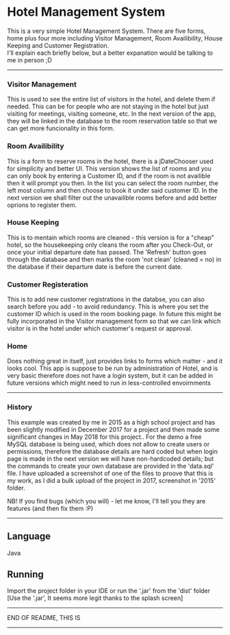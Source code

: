 # Hotel Management System

This is a very simple Hotel Management System. There are five forms, home plus four more including Visitor Management, Room Availibility, House Keeping and Customer Registration. <br>
I'll explain each briefly below, but a better expanation would be talking to me in person ;D 
<hr>

### Visitor Management 
This is used to see the entire list of visitors in the hotel, and delete them if needed. 
This can be for people who are not staying in the hotel but just visiting for meetings, visiting someone, etc.
In the next version of the app, they will be linked in the database to the room reservation table so that we can get more funcionality in this form.

### Room Availibility
This is a form to reserve rooms in the hotel, there is a jDateChooser used for simplicity and better UI. 
This version shows the list of rooms and you can only book by entering a Customer ID, and if the room is not availible then it will prompt you then. 
In the list you can select the room number, the left most column and then choose to book it under said customer ID.
In the next version we shall filter out the unavailible rooms before and add better oprions to register them.

### House Keeping
This is to mentain which rooms are cleaned - this version is for a "cheap" hotel, so the housekeeping only cleans the room after you Check-Out, or once your initial departure date has passed.
The 'Refresh' button goes through the database and then marks the room 'not clean' (cleaned = no) in the database if their departure date is before the current date.

### Customer Registeration
This is to add new customer registrations in the databse, you can also search before you add - to avoid redundancy.
This is where you set the customer ID which is used in the room booking page.
In future this might be fully incorporated in the Visitor management form so that we can link which visitor is in the hotel under which customer's request or approval.

### Home
Does nothing great in itself, just provides links to forms which matter - and it looks cool. 
This app is suppose to be run by administration of Hotel, and is very basic therefore does not have a login system, but it can be added in future versions which might need to run in less-controlled envoirnments

<hr>

### History
This example was created by me in 2015 as a high school project and has been slightly modified in December 2017 for a project and then made some significant changes in May 2018 for this project..
For the demo a free MySQL database is being used, which does not allow to create users or permissions, therefore the database details are hard coded but when login page is made in the next version we will have non-hardcoded details; but the commands to create your own database are provided in the 'data.sql' file.
I have uploaded a screenshot of one of the files to proove that this is my work, as I did a bulk upload of the project in 2017, screenshot in '2015' folder.

NB! If you find bugs (which you will) - let me know, I'll tell you they are features (and then fix them :P) <br>  
<hr>

## Language
Java

## Running

Import the project folder in your IDE or run the '.jar' from the 'dist' folder <br>
[Use the '.jar', It seems more legit thanks to the splash screen]

<hr>
END OF README, THIS IS
<hr>
